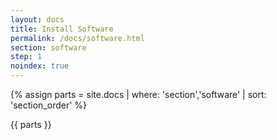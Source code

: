 ```yaml
---
layout: docs
title: Install Software
permalink: /docs/software.html
section: software
step: 1
noindex: true
---
```


{% assign parts = site.docs | where: 'section','software' | sort: 'section_order' %}

{{ parts }}


